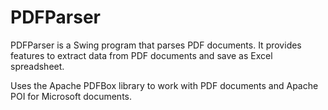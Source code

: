 # PDFParser
PDFParser is a Swing program that parses PDF documents. It provides features to extract data from PDF documents and save as Excel spreadsheet.

Uses the Apache PDFBox library to work with PDF documents and Apache POI for Microsoft documents.
